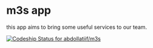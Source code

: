 m3s app
=======

this app aims to bring some useful services to our team.


[ ![Codeship Status for abdollatiif/m3s](https://www.codeship.io/projects/4cbf04c0-f175-0131-d9b9-62380ecdd501/status)](https://www.codeship.io/projects/27604)
